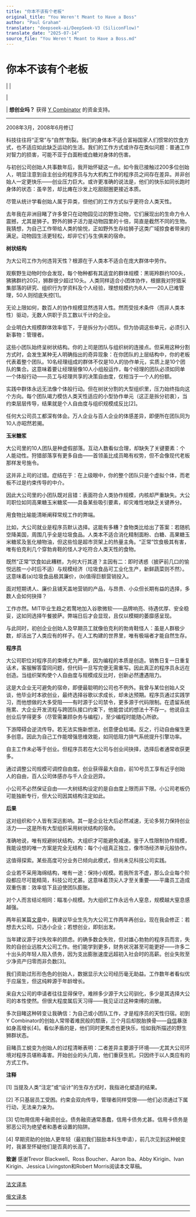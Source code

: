 ```yaml
---
title: "你本不该有个老板"
original_title: "You Weren't Meant to Have a Boss"
author: "Paul Graham"
translator: "deepseek-ai/DeepSeek-V3 (SiliconFlow)"
translate_date: "2025-07-14"
source_file: "You Weren't Meant to Have a Boss.md"
---
```


# 你本不该有个老板

| | [](index.html)  
  
| [](https://s.turbifycdn.com/aah/paulgraham/you-weren-t-meant-to-have-a-boss-11.gif)  
  
  
  
|  **想创业吗？** 获得 [Y Combinator](http://ycombinator.com/apply.html) 的资金支持。    
  
---  
  
2008年3月，2008年6月修订  
  
科技往往将“正常”与“自然”割裂。我们的身体本不适合富裕国家人们惯常的饮食方式，也不适应如此缺乏运动的生活。我们的工作方式或许存在类似问题：普通工作对智力的损害，可能不亚于白面粉或白糖对身体的伤害。  
  
与初创公司创始人共事数年后，我开始怀疑这一点。如今我已接触过200多位创始人，明显注意到自主创业的程序员与为大机构工作的程序员之间存在差异。并非创始人一定更快乐——创业压力巨大。或许更准确的说法是，他们的快乐如同长跑时身体的状态：虽辛苦，却比瘫在沙发上吃甜甜圈更接近本质。  
  
尽管从统计学看创始人属于异类，但他们的工作方式似乎更符合人类天性。  
  
去年我在非洲目睹了许多曾只在动物园见过的野生动物，它们展现出的生命力令人震撼，尤其是狮子。野外的狮子活力是动物园里的十倍，简直是截然不同的生物。我猜想，为自己工作带给人类的愉悦，正如野外生存给狮子这类广域掠食者带来的满足。动物园生活更轻松，却非它们与生俱来的宿命。  
  
**树状结构**  
  
为大公司工作为何违背天性？根源在于人类本不适合在庞大群体中劳作。  
  
观察野生动物时你会发现，每个物种都有其适宜的群体规模：黑斑羚群约100头，狒狒群约20只，狮群很少超过10头。人类同样适合小团体协作，根据我对狩猎采集部落的研究、组织行为学资料及个人经验，理想规模约为8人——20人已难管理，50人则彻底失控[1]。  
  
无论上限如何，数百人的协作规模显然违背人性。然而受技术条件（而非人类本性）驱动，无数人供职于员工数以千计的企业。  
  
企业明白大规模群体效率低下，于是拆分为小团队。但为协调这些单元，必须引入新事物：管理者。  
  
这些小团队始终呈树状结构。你的上司是团队与组织树的连接点。但采用这种分割方式时，会发生某种无人明确指出的奇异现象：在你团队的上层结构中，你的老板代表着整个团队。10名经理组成的群体不仅是10人的协作单元，实质上是10个团队的集合。这意味着要让经理层像10人小组般运作，每个经理的团队必须如同单一个体般行动——员工与经理共享的决策自由度，仅相当于一个人的份额。  
  
实践中群体永远无法像个体般行动。但在树状分割的大型组织里，压力始终指向这个方向。每个团队竭力模仿人类天性适应的小型协作单元（这正是拆分初衷），当约束层层传导，结果就是个人自由度与组织规模成反比[2]。  
  
任何大公司员工都深有体会。万人企业与百人企业的体感差异，即便所在团队同为10人亦昭然若揭。  
  
**玉米糖浆**  
  
大公司里的10人团队是种虚假部落。互动人数看似合理，却缺失了关键要素：个人能动性。狩猎部落享有更多自由——首领虽比成员略有权势，但不会像现代老板那样发号施令。  
  
这并非上司的过错。症结在于：在上级眼中，你的整个团队只是个虚拟个体，而老板不过是约束传导的中介。  
  
因此大公司里的小团队既对且错：表面符合人类协作规模，内核却严重缺失。大公司职位如同高果糖玉米糖浆——具备某些吸引要素，却灾难性地缺乏关键养分。  
  
用食物比喻能清晰阐释常规工作的弊端。  
  
比如，大公司就业是程序员默认选择。这能有多糟？食物类比给出了答案：若随机空降美国，周围几乎全是垃圾食品。人类本不适合消化精制面粉、白糖、高果糖玉米糖浆及氢化植物油，但这些恰是超市货架上的热量主角。“正常”饮食极其有害，唯有伯克利几个穿勃肯鞋的怪人才吃符合人类天性的食物。  
  
既然“正常”饮食如此糟糕，为何大行其道？主因有二：即时诱惑（披萨前几口的愉悦远胜一小时后不适）与规模经济（垃圾食品可工业化生产，新鲜蔬菜则不然）。这意味着(a)垃圾食品极其廉价，(b)值得巨额营销投入。  
  
面对短期诱人、廉价且铺天盖地营销的产品，与昂贵、小众但长期有益的选择，多数人会如何抉择？  
  
工作亦然。MIT毕业生趋之若鹜地加入谷歌微软——品牌响亮、待遇优厚、安全稳妥，这如同选择午餐披萨。弊端日后才会显现，且仅以模糊的萎靡感呈现。  
  
与此同时，初创企业创始人及早期员工就像伯克利的勃肯鞋怪人：虽是人群极少数，却活出了人类应有的样子。在人工构建的世界里，唯有极端者才能自然生存。  
  
**程序员**  
  
大公司职位对程序员的束缚尤为严重，因为编程的本质是创造。销售日复一日重复话术，客服解答雷同问题，但代码一旦写完便无需重写。因此真正的程序员永远在创造。当组织架构使个人自由度与规模成反比时，创新必然遭遇阻力。  
  
这是大企业无可避免的宿命，即便最聪明的公司也不例外。我曾与某位创始人交谈，他毕业时本欲创业，最终选择谷歌以求成长，却未达预期。程序员通过实践学习，而他想做的大多受阻——有时源于公司禁令，更多源于代码限制。在遗留系统拖累、大企业开发流程与跨团队接口约束下，他能尝试的想法十不存一。他说自主创业后学得更多（尽管需兼顾杂务与编程），至少编程时能随心所欲。  
  
下游障碍会逆流传导。若无法实施新想法，创意便会枯竭。反之，行动自由催生更多创意。因此为自己工作能增强思维效能，如同低阻力排气系统提升引擎功率。  
  
自主工作未必等于创业。但程序员若在大公司与创业间抉择，选择后者通常收获更多。  
  
通过调整公司规模可调控自由度。创业获得最大自由，前10号员工享有近乎创始人的自由，百人公司体感亦与千人企业迥异。  
  
小公司不必然保证自由——大树结构设定的是自由度上限而非下限。小公司老板仍可能独断专行，但大公司因其结构注定如此。  
  
**后果**  
  
这对组织和个人皆有深远影响。其一是企业壮大后必然减速，无论多努力保持创业活力——这是所有大型组织采用树状结构的宿命。  
  
准确地说，唯有规避树状结构，大组织才可能避免减速。鉴于人性限制协作规模，我能设想的唯一方案是完全无结构：每个小组真正独立，像市场经济单元般协作。  
  
这值得探索。某些高度可分业务已倾向此模式，但尚未见科技公司实践。  
  
企业若不采用海绵结构，唯有一途：保持小规模。若我所言不虚，那么企业每个阶段都应尽可能精简，科技公司尤甚。这意味着顶尖人才至关重要——平庸员工造成双重伤害：效率低下且迫使团队膨胀。  
  
对个人而言结论相同：瞄准小规模。为大组织工作永远令人窒息，规模越大窒息感越强。  
  
两年前某篇[文章](start.html)中，我建议毕业生先为大公司工作两年再创业。现在我会修正：若想去大公司，只选小企业；若想创业，即刻出发。  
  
当年建议源于对失败率的顾虑。的确多数会失败，但对雄心勃勃的程序员而言，失败的自创业远胜大公司工作。他们能学到更多，财务状况甚至可能更好——许多二十出头的年轻人陷入债务，因为支出膨胀速度远超初入社会时的高薪。创业失败至少净资产归零而非负数[3]。  
  
我们资助过形形色色的创始人，数据显示大公司经历毫无助益。工作数年者看似优于应届生，但这纯粹源于年龄增长。  
  
来自大公司的申请者往往显得保守。难辨多少源于大公司驯化，多少是其选择大公司的本性使然。但很大程度属后天习得——我见证过这种束缚的消散。  
  
多次目睹这种转变让我确信：为自己或小团队工作，才是程序员的天性归宿。初到Y Combinator的创始人常带着难民般的颓唐，三个月后却脱胎换骨——[自信](http://paulmckellar.com/photos/03l)暴涨如身高增长[4]。看似矛盾的是，他们同时更焦虑也更快乐，恰如我所描述的野生狮群状态。  
  
目睹员工蜕变为创始人的过程清晰表明：二者差异主要源于环境——尤其大公司环境对程序员堪称毒害。开始创业的头几周，他们重获生机，只因终于以人类应有的方式工作。  
  
  
  
  
  
 **注释**  
  
[1] 当提及人类“注定”或“设计”的生存方式时，我指进化塑造的结果。  
  
[2] 不只基层员工受困。约束会双向传导，管理者同样受限——他们必须通过下属行动，无法亲力亲为。  
  
[3] 切勿用信用卡融资创业。债务融资通常愚蠢，信用卡债务尤甚。信用卡债务是邪恶公司为绝望者和愚者设置的陷阱。  
  
[4] 早期资助的创始人更年轻（最初我们鼓励本科生申请），前几次见到这种蜕变时，我甚至怀疑他们是否真的长高了。  
  
 **致谢** 感谢Trevor Blackwell、Ross Boucher、Aaron Iba、Abby Kirigin、Ivan Kirigin、Jessica Livingston和Robert Morris阅读本文草稿。  
  
  
  
  
  
  
---  
[法文译本](http://versionfrancaise.blogspot.com/2008/08/personne-nest-fait-pour-avoir-un-patron.html)  
  
[俄文译本](http://akaishi.livejournal.com/39133.html)

***  
  
---